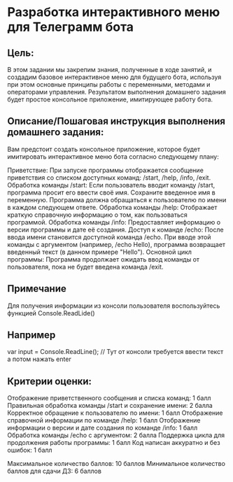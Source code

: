 # Разработка интерактивного меню для Телеграмм бота
## Цель:

В этом задании мы закрепим знания, полученные в ходе занятий, и создадим базовое интерактивное меню для будущего бота, используя при этом основные принципы работы с переменными, методами и операторами управления. Результатом выполнения домашнего задания будет простое консольное приложение, имитирующее работу бота.

## Описание/Пошаговая инструкция выполнения домашнего задания:

Вам предстоит создать консольное приложение, которое будет имитировать интерактивное меню бота согласно следующему плану:

 Приветствие: При запуске программы отображается сообщение приветствия со списком доступных команд: /start, /help, /info, /exit.
Обработка команды /start: Если пользователь вводит команду /start, программа просит его ввести своё имя. Сохраните введенное имя в переменную. Программа должна обращаться к пользователю по имени в каждом следующем ответе.
Обработка команды /help: Отображает краткую справочную информацию о том, как пользоваться программой.
Обработка команды /info: Предоставляет информацию о версии программы и дате её создания.
Доступ к команде /echo: После ввода имени становится доступной команда /echo. При вводе этой команды с аргументом (например, /echo Hello), программа возвращает введенный текст (в данном примере "Hello").
Основной цикл программы: Программа продолжает ожидать ввод команды от пользователя, пока не будет введена команда /exit.

## Примечание

Для получения информации из консоли пользователя воспользуйтесь функцией Console.ReadLide()

## Например

var input = Console.ReadLine(); // Тут от консоли требуется ввести текст а потом нажать enter


## Критерии оценки:

Отображение приветственного сообщения и списка команд: 1 балл
Правильная обработка команды /start и сохранение имени: 2 балла
Корректное обращение к пользователю по имени: 1 балл
Отображение справочной информации по команде /help: 1 балл
Отображение информации о версии и дате создания по команде /info: 1 балл
Обработка команды /echo с аргументом: 2 балла
Поддержка цикла для продолжения работы программы: 1 балл
Код написан аккуратно и без ошибок: 1 балл

Максимальное количество баллов: 10 баллов
Минимальное количество баллов для сдачи ДЗ: 6 баллов

